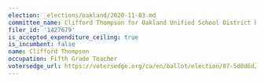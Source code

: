 ```yaml
---
election: _elections/oakland/2020-11-03.md
committee_name: Clifford Thompson for Oakland Unified School District Board 2020
filer_id: '1427679'
is_accepted_expenditure_ceiling: true
is_incumbent: false
name: Clifford Thompson
occupation: Fifth Grade Teacher
votersedge_url: https://votersedge.org/ca/en/ballot/election/87-5d0d6d/address/null/zip/94605/contests/contest/21298/candidate/151508
---
```

